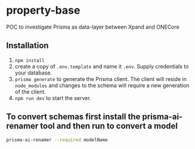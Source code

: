 # property-base
POC to investigate Prisma as data-layer between Xpand and ONECore 

## Installation

1. `npm install`
2. create a copy of `.env.template` and name it `.env`. Supply credentials to your database. 
3. `prisma generate` to generate the Prisma client. The client will reside in `node_modules` and changes to the schema will require a new generation of the client.
4. `npm run dev` to start the server.


## To convert schemas first install the prisma-ai-renamer tool and then run to convert a model

```bash
prisma-ai-renamer --required modelName
```
